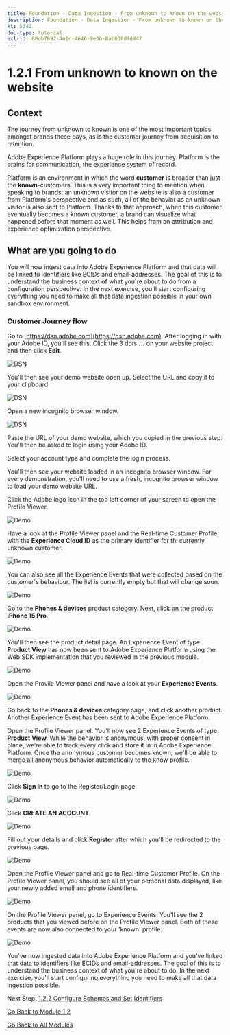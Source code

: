 ```yaml
---
title: Foundation - Data Ingestion - From unknown to known on the website
description: Foundation - Data Ingestion - From unknown to known on the website
kt: 5342
doc-type: tutorial
exl-id: 08cb7892-4e1c-4646-9e3b-8ab008dfd947
---
```

# 1.2.1 From unknown to known on the website

## Context

The journey from unknown to known is one of the most important topics amongst brands these days, as is the customer journey from acquisition to retention. 

Adobe Experience Platform plays a huge role in this journey. Platform is the brains for communication, the experience system of record.

Platform is an environment in which the word **customer** is broader than just the **known**-customers. This is a very important thing to mention when speaking to brands: an unknown visitor on the website is also a customer from Platform's perspective and as such, all of the behavior as an unknown visitor is also sent to Platform. Thanks to that approach, when this customer eventually becomes a known customer, a brand can visualize what happened before that moment as well. This helps from an attribution and experience optimization perspective.

## What are you going to do

You will now ingest data into Adobe Experience Platform and that data will be linked to identifiers like ECIDs and email-addresses. The goal of this is to understand the business context of what you're about to do from a configuration perspective. In the next exercise, you'll start configuring everything you need to make all that data ingestion possible in your own sandbox environment.

### Customer Journey flow

Go to [https://dsn.adobe.com](https://dsn.adobe.com). After logging in with your Adobe ID, you'll see this. Click the 3 dots **...** on your website project and then click **Edit**.

![DSN](./../../gettingstarted/gettingstarted/images/web8.png)

You'll then see your demo website open up. Select the URL and copy it to your clipboard.

![DSN](./../../gettingstarted/gettingstarted/images/web3.png)

Open a new incognito browser window.

![DSN](./../../gettingstarted/gettingstarted/images/web4.png)

Paste the URL of your demo website, which you copied in the previous step. You'll then be asked to login using your Adobe ID.

Select your account type and complete the login process.

You'll then see your website loaded in an incognito browser window. For every demonstration, you'll need to use a fresh, incognito browser window to load your demo website URL.

Click the Adobe logo icon in the top left corner of your screen to open the Profile Viewer.
  
![Demo](./images/pv1.png)

Have a look at the Profile Viewer panel and the Real-time Customer Profile with the **Experience Cloud ID** as the primary identifier for thi currently unknown customer.
      
![Demo](./images/pv2.png)

You can also see all the Experience Events that were collected based on the customer's behaviour. The list is currently empty but that will change soon.

![Demo](./images/pv3.png)

Go to the **Phones & devices** product category. Next, click on the product **iPhone 15 Pro**.

![Demo](./images/pv4.png)

You'll then see the product detail page. An Experience Event of type **Product View** has now been sent to Adobe Experience Platform using the Web SDK implementation that you reviewed in the previous module. 
  
![Demo](./images/pv5.png)
  
Open the Provile Viewer panel and have a look at your **Experience Events**.
  
![Demo](./images/pv6.png)
  
Go back to the **Phones & devices** category page, and click another product. Another Experience Event has been sent to Adobe Experience Platform. 
  
Open the Profile Viewer panel. You'll now see 2 Experience Events of type **Product View**. While the behavior is anonymous, with proper consent in place, we're able to track every click and store it in in Adobe Experience Platform. Once the anonymous customer becomes known, we'll be able to merge all anonymous behavior automatically to the know profile.
  
![Demo](./images/pv7.png)

Click **Sign In** to go to the Register/Login page. 

![Demo](./images/pv8.png)

Click **CREATE AN ACCOUNT**.
  
![Demo](./images/pv9.png)
  
Fill out your details and click **Register** after which you'll be redirected to the previous page. 

![Demo](./images/pv10.png)

Open the Profile Viewer panel and go to Real-time Customer Profile. On the Profile Viewer panel, you should see all of your personal data displayed, like your newly added email and phone identifiers.
  
![Demo](./images/pv11.png)

On the Profile Viewer panel, go to Experience Events. You'll see the 2 products that you viewed before on the Profile Viewer panel. Both of these events are now also connected to your 'known' profile.

![Demo](./images/pv12.png)
  
You've now ingested data into Adobe Experience Platform and you've linked that data to identifiers like ECIDs and email-addresses. The goal of this is to understand the business context of what you're about to do. In the next exercise, you'll start configuring everything you need to make all that data ingestion possible.

Next Step: [1.2.2 Configure Schemas and Set Identifiers](./ex2.md)

[Go Back to Module 1.2](./data-ingestion.md)

[Go Back to All Modules](../../../overview.md)
